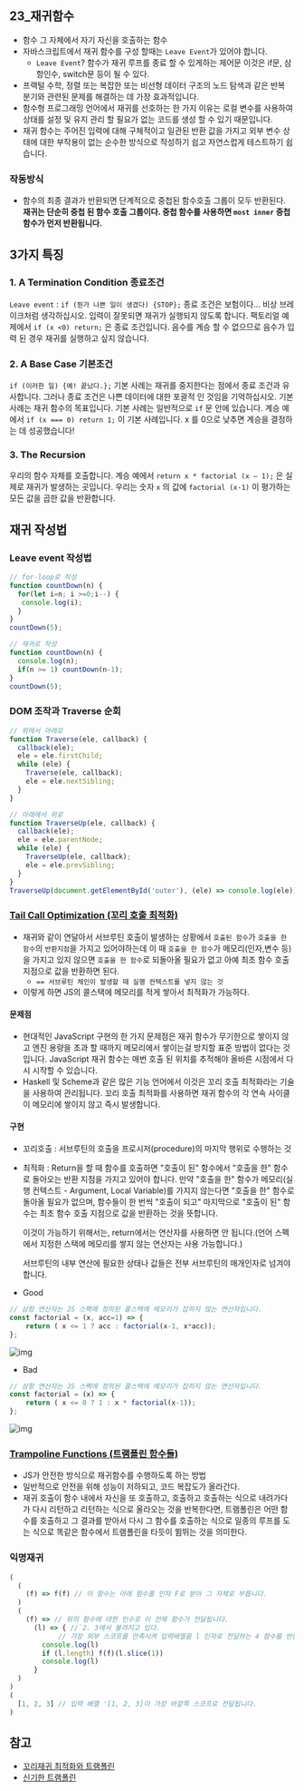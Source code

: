## 23_재귀함수

- 함수 그 자체에서 자기 자신을 호출하는 함수 
- 자바스크립트에서 재귀 함수를 구성 할때는 `Leave Event`가 있어야 합니다.
  - `Leave Event`?
    함수가 재귀 루프를 종료 할 수 있게하는 제어문
    이것은 if문, 삼항인수, switch문 등이 될 수 있다.
- 프랙털 수학, 정렬 또는 복잡한 또는 비선형 데이터 구조의 노드 탐색과 같은 반복 분기와 관련된 문제를 해결하는 데
  가장 효과적입니다.
- 함수형 프로그래밍 언어에서 재귀를 선호하는 한 가지 이유는 로컬 변수를 사용하여 상태를 설정 및 유지 관리 할 필요가 없는 코드를 생성 할 수 있기 때문입니다.
- 재귀 함수는 주어진 입력에 대해 구체적이고 일관된 반환 값을 가지고 외부 변수 상태에 대한 부작용이 없는 순수한 방식으로 작성하기 쉽고 자연스럽게 테스트하기 쉽습니다.

### 작동방식

- 함수의 최종 결과가 반환되면 단계적으로 중첩된 함수호출 그룹이 모두 반환된다. **재귀는 단순히 중첩 된 함수 호출 그룹이다. 중첩 함수를 사용하면 `most inner` 중첩 함수가 먼저 반환됩니다.**

## 3가지 특징

### 1. A Termination Condition 종료조건

`Leave event` : `if (뭔가 나쁜 일이 생겼다) {STOP};` 종료 조건은 보험이다... 비상 브레이크처럼 생각하십시오. 입력이 잘못되면 재귀가 실행되지 않도록 합니다. 팩토리얼 예제에서 `if (x <0) return;` 은 종료 조건입니다. 음수를 계승 할 수 없으므로 음수가 입력 된 경우 재귀를 실행하고 싶지 않습니다.

### 2. A Base Case 기본조건

 `if (이러한 일) {예! 끝났다.};` 기본 사례는 재귀를 중지한다는 점에서 종료 조건과 유사합니다. 그러나 종료 조건은 나쁜 데이터에 대한 포괄적 인 것임을 기억하십시오. 기본 사례는 재귀 함수의 목표입니다. 기본 사례는 일반적으로 `if` 문 안에 있습니다. 계승 예에서 `if (x === 0) return 1;` 이 기본 사례입니다. x 를 0으로 낮추면 계승을 결정하는 데 성공했습니다!

### 3. The Recursion 

 우리의 함수 자체를 호출합니다. 계승 예에서 `return x * factorial (x — 1);` 은 실제로 재귀가 발생하는 곳입니다. 우리는 숫자 `x` 의 값에 `factorial (x-1)` 이 평가하는 모든 값을 곱한 값을 반환합니다.

## 재귀 작성법

### Leave event 작성법

```js
// for-loop로 작성
function countDown(n) {
  for(let i=n; i >=0;i--) {
   console.log(i);
  } 
}
countDown(5);

// 재귀로 작성
function countDown(n) {
  console.log(n);
  if(n >= 1) countDown(n-1);
}
countDown(5);
```

### DOM 조작과 Traverse 순회

```js
// 위에서 아래로
function Traverse(ele, callback) {
  callback(ele);
  ele = ele.firstChild;
  while (ele) {
    Traverse(ele, callback);
    ele = ele.nextSibling;
  }
}

// 아래에서 위로 
function TraverseUp(ele, callback) {
  callback(ele);
  ele = ele.parentNode;
  while (ele) {
    TraverseUp(ele, callback);
    ele = ele.prevSibling;
  }
}
TraverseUp(document.getElementById('outer'), (ele) => console.log(ele));
```

### [Tail Call Optimization (꼬리 호출 최적화)](https://velog.io/@yesdoing/%EA%BC%AC%EB%A6%AC-%EB%AC%BC%EA%B8%B0-%EC%B5%9C%EC%A0%81%ED%99%94Tail-Call-Optimization%EB%9E%80-2yjnslo7sr)

- 재귀와 같이 연달아서 서브루틴 호출이 발생하는 상황에서 `호출된 함수`가 `호출을 한 함수`의 `반환지점`을 가지고 있어야하는데 이 때 `호출을 한 함수`가  메모리(인자,변수 등)을 가지고 있지 않으면 `호출을 한 함수`로 되돌아올 필요가 없고 아예 최초 함수 호출지점으로 값을 반환하면 된다. 
  - `== 서브루틴 체인이 발생할 때 실행 컨텍스트를 넣지 않는 것 `
- 이렇게 하면 JS의 콜스택에 메모리를 적게 쌓아서 최적화가 가능하다.

#### 문제점

- 현대적인 JavaScript 구현의 한 가지 문제점은 재귀 함수가 무기한으로 쌓이지 않고 엔진 용량을 초과 할 때까지
  메모리에서 쌓이는걸 방지할 표준 방법이 없다는 것입니다.
  JavaScript 재귀 함수는 매번 호출 된 위치를 추적해야 올바른 시점에서 다시 시작할 수 있습니다.
- Haskell 및 Scheme과 같은 많은 기능 언어에서 이것은 꼬리 호출 최적화라는 기술을 사용하여 관리됩니다.
  꼬리 호출 최적화를 사용하면 재귀 함수의 각 연속 사이클이 메모리에 쌓이지 않고 즉시 발생합니다.

#### 구현

- 꼬리호출 : 서브루틴의 호출을 프로시저(procedure)의 마지막 행위로 수행하는 것

- 최적화 : Return을 할 때 함수를 호출하면 "호출이 된" 함수에서 "호출을 한" 함수로 돌아오는 반환 지점을 가지고 있어야 합니다. 만약 "호출을 한" 함수가 메모리(실행 컨텍스트 - Argument, Local Variable)를 가지지 않는다면 "호출을 한" 함수로 돌아올 필요가 없으며, 함수들이 한 번씩 "호출이 되고" 마지막으로 "호출이 된" 함수는 최초 함수 호출 지점으로 값을 반환하는 것을 뜻합니다.

  이것이 가능하기 위해서는, return에서는 연산자를 사용하면 안 됩니다.(언어 스펙에서 지정한 스택에 메모리를 쌓지 않는 연산자는 사용 가능합니다.)

  서브루틴의 내부 연산에 필요한 상태나 값들은 전부 서브루틴의 매개인자로 넘겨야 합니다.

- Good

```js
// 삼항 연산자는 JS 스펙에 정의된 콜스택에 메모리가 잡히지 않는 연산자입니다.
const factorial = (x, acc=1) => {
	return ( x <= 1 ? acc : factorial(x-1, x*acc));
};
```

![img](https://media.vlpt.us/post-images/yesdoing/b7d00c40-da89-11e8-8483-39fd55313fb0/image.png)

- Bad

```js
// 삼항 연산자는 JS 스펙에 정의된 콜스택에 메모리가 잡히지 않는 연산자입니다.
const factorial = (x) => {
	return ( x <= 0 ? 1 : x * factorial(x-1));
};
```

![img](https://media.vlpt.us/post-images/yesdoing/bd3ff460-da89-11e8-8483-39fd55313fb0/image.png)

### [Trampoline Functions (트램폴린 함수들)](https://en.wikipedia.org/wiki/Trampoline_(computing))

- JS가 안전한 방식으로 재귀함수를 수행하도록 하는 방법
- 일반적으로 안전을 위해 성능이 저하되고, 코드 복잡도가 올라간다. 
- 재귀 호출이 함수 내에서 자신을 또 호출하고, 호출하고 호출하는 식으로 내려가다가 다시 리턴하고 리턴하는 식으로 올라오는 것을 반복한다면, 트램폴린은 어떤 함수를 호출하고 그 결과를 받아서 다시 그 함수를 호출하는 식으로 일종의 루프를 도는 식으로 똑같은 함수에서 트램폴린을 타듯이 뜀뛰는 것을 의미한다.

### 익명재귀

```js
(
  (
    (f) => f(f) // 이 함수는 아래 함수를 인자 F로 받아 그 자체로 부릅니다.
  )
  (
    (f) => // 위의 함수에 대한 인수로 이 전체 함수가 전달됩니다.
      (l) => { //`2. 3에서 불려지고 있다.
          	// 가장 외부 스코프를 만족시켜 입력배열을 l 인자로 전달하는 4 함수를 반환하는 결과를 낳습니다.
        console.log(l)
        if (l.length) f(f)(l.slice(1))
        console.log(l)
      }
  )
)
(
  [1, 2, 3] // 입력 배열 '[1, 2, 3]이 가장 바깥쪽 스코프로 전달됩니다.
)

```



## 참고

- [꼬리재귀 최적화와 트램폴린](https://soooprmx.com/archives/6537)
- [신기한 트램폴린](https://www.it-swarm.dev/ko/javascript/%EC%99%9C-%ED%8A%B8%EB%9E%A8%ED%8E%84%EB%A6%B0%EC%9D%B4-%EC%9E%91%EB%8F%99%ED%95%A9%EB%8B%88%EA%B9%8C/l966966505/)
